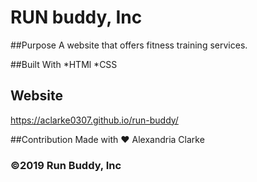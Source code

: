 # RUN buddy, Inc

##Purpose
A website that offers fitness training services.

##Built With
*HTMl
*CSS

## Website
https://aclarke0307.github.io/run-buddy/

##Contribution
Made with ❤️ Alexandria Clarke 

### ©️2019 Run Buddy, Inc 
